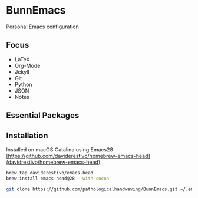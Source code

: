 # BunnEmacs

Personal Emacs configuration


## Focus
  - LaTeX
  - Org-Mode
  - Jekyll
  - Git
  - Python
  - JSON
  - Notes

## Essential Packages


## Installation

Installed on macOS Catalina using Emacs28 [https://github.com/daviderestivo/homebrew-emacs-head](davidrestivo/homebrew-emacs-head)


``` bash
brew tap daviderestivo/emacs-head
brew install emacs-head@28 --with-cocoa

git clone https://github.com/pathologicalhandwaving/BunnEmacs.git ~/.emacs.d
```


